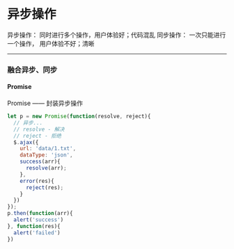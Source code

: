 # 异步操作

异步操作： 同时进行多个操作，用户体验好；代码混乱
同步操作： 一次只能进行一个操作， 用户体验不好；清晰

------

### 融合异步、同步

#### Promise

Promise —— 封装异步操作

```javascript
let p = new Promise(function(resolve, reject){
  // 异步...
  // resolve - 解决
  // reject - 拒绝
  $.ajax({
    url: 'data/1.txt',
    dataType: 'json',
    success(arr){
      resolve(arr);
    },
    error(res){
      reject(res);
    }
  })
});
p.then(function(arr){
  alert('success')
}, function(res){
  alert('failed')
})
```